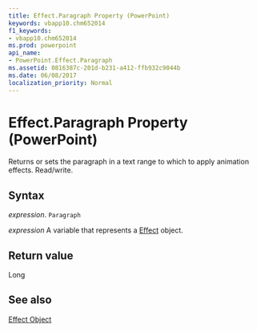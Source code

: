 ```yaml
---
title: Effect.Paragraph Property (PowerPoint)
keywords: vbapp10.chm652014
f1_keywords:
- vbapp10.chm652014
ms.prod: powerpoint
api_name:
- PowerPoint.Effect.Paragraph
ms.assetid: 0816387c-201d-b231-a412-ffb932c9044b
ms.date: 06/08/2017
localization_priority: Normal
---
```



# Effect.Paragraph Property (PowerPoint)

Returns or sets the paragraph in a text range to which to apply animation effects. Read/write.


## Syntax

 _expression_. `Paragraph`

_expression_ A variable that represents a [Effect](./PowerPoint.Effect.md) object.


## Return value

Long


## See also



[Effect Object](PowerPoint.Effect.md)

